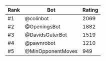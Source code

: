 Rank|Bot|Rating
---|---|---
#1|@colinbot|2069
#2|@OpeningsBot|1882
#3|@DavidsGuterBot|1519
#4|@pawnrobot|1210
#5|@MinOpponentMoves|949
